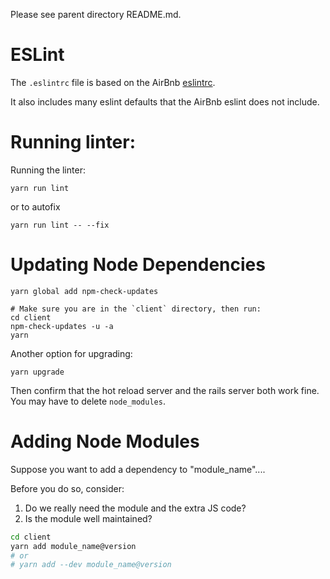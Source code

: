 Please see parent directory README.md.

ESLint
==========================
The `.eslintrc` file is based on the AirBnb [eslintrc](https://github.com/airbnb/javascript/blob/master/linters/.eslintrc).

It also includes many eslint defaults that the AirBnb eslint does not include.

Running linter:
===========================

Running the linter:

    yarn run lint

or to autofix
    
    yarn run lint -- --fix
    
    
Updating Node Dependencies
===========================

```
yarn global add npm-check-updates
```
 
  
```
# Make sure you are in the `client` directory, then run:
cd client 
npm-check-updates -u -a
yarn
```

Another option for upgrading:

```
yarn upgrade
```

Then confirm that the hot reload server and the rails server both work fine. You
may have to delete `node_modules`. 

Adding Node Modules
=====================================
Suppose you want to add a dependency to "module_name"....

Before you do so, consider:

1. Do we really need the module and the extra JS code?
2. Is the module well maintained?

```bash
cd client
yarn add module_name@version
# or 
# yarn add --dev module_name@version
```
